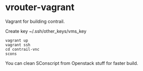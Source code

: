 # vrouter-vagrant

Vagrant for building contrail.

Create key ~/.ssh/other_keys/vms_key

    vagrant up
    vagrant ssh
    cd contrail-vnc
    scons

You can clean SConscript from Openstack stuff for faster build.
